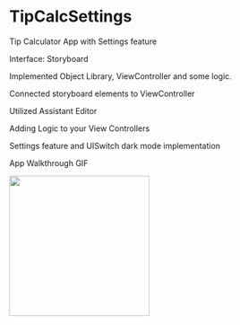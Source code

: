 # TipCalcSettings

Tip Calculator App with Settings feature

Interface: Storyboard

Implemented Object Library, ViewController and some logic. 

Connected storyboard elements to ViewController

Utilized Assistant Editor

Adding Logic to your View Controllers

Settings feature and UISwitch dark mode implementation


App Walkthrough GIF

<img src="http://g.recordit.co/fwg6KKVkAF.gif" width=250><br>


